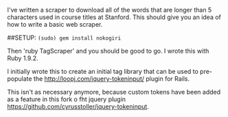 I've written a scraper to download all of the words that are longer than 5 characters used in course titles at Stanford. This should give you an idea of how to write a basic web scraper.

##SETUP:
`(sudo) gem install nokogiri`

Then 'ruby TagScraper' and you should be good to go. I wrote this with Ruby 1.9.2.

I initially wrote this to create an initial tag library that can be used to pre-populate the http://loopj.com/jquery-tokeninput/ plugin for Rails.

This isn't as necessary anymore, because custom tokens have been added as a feature in this fork o fht jquery plugin https://github.com/cyrusstoller/jquery-tokeninput.